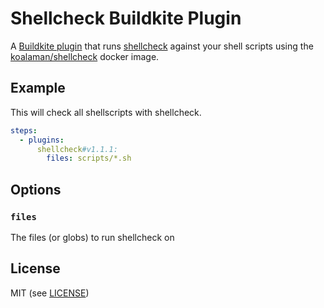 # Shellcheck Buildkite Plugin

A [Buildkite plugin](https://buildkite.com/docs/agent/v3/plugins) that runs [shellcheck](https://github.com/koalaman/shellcheck) against your shell scripts using the [koalaman/shellcheck](https://hub.docker.com/r/koalaman/shellcheck/) docker image.

## Example

This will check all shellscripts with shellcheck.

```yml
steps:
  - plugins:
      shellcheck#v1.1.1:
        files: scripts/*.sh
```

## Options

### `files`

The files (or globs) to run shellcheck on

## License

MIT (see [LICENSE](LICENSE))
